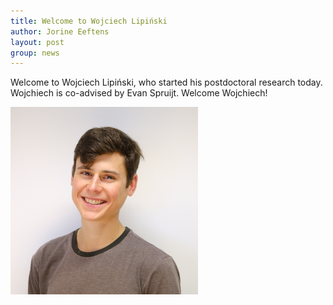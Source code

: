```yaml
---
title: Welcome to Wojciech Lipiński
author: Jorine Eeftens
layout: post
group: news
---
```


Welcome to Wojciech Lipiński, who started his postdoctoral research today. Wojchiech is co-advised by Evan Spruijt. Welcome Wojchiech!

<img src="/static/img/members/Wojciech.jpg" width="300" height="300">
